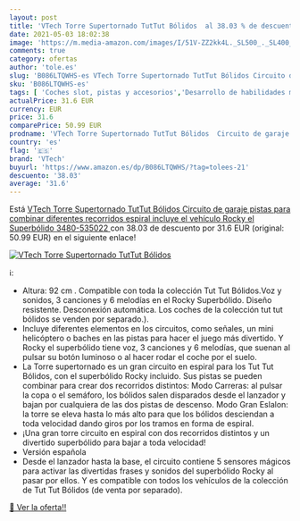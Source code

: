```yaml
---
layout: post
title: 'VTech Torre Supertornado TutTut Bólidos  al 38.03 % de descuento'
date: 2021-05-03 18:02:38
image: 'https://m.media-amazon.com/images/I/51V-ZZ2kk4L._SL500_._SL400_.jpg'
comments: true
category: ofertas
author: 'tole.es'
slug: 'B086LTQWHS-es VTech Torre Supertornado TutTut Bólidos Circuito de garaje...'
sku: 'B086LTQWHS-es'
tags: [ 'Coches slot, pistas y accesorios','Desarrollo de habilidades motoras','Juguetes','Juguetes para Bebés y primera infancia','Juguetes y juegos','Pistas slot','Vehículos de juguete para niños','vtech', ]
actualPrice: 31.6 EUR
currency: EUR
price: 31.6
comparePrice: 50.99 EUR
prodname: 'VTech Torre Supertornado TutTut Bólidos  Circuito de garaje  pistas para combinar  diferentes recorridos  espiral  incluye el vehículo Rocky el Superbólido  3480-535022 '
country: 'es'
flag: '🇪🇸'
brand: 'VTech'
buyurl: 'https://www.amazon.es/dp/B086LTQWHS/?tag=tolees-21'
descuento: '38.03'
average: '31.6'
---
```


Está [VTech Torre Supertornado TutTut Bólidos  Circuito de garaje  pistas para combinar  diferentes recorridos  espiral  incluye el vehículo Rocky el Superbólido  3480-535022 ](https://www.amazon.es/dp/B086LTQWHS/?tag=tolees-21) con 38.03 de descuento por 31.6 EUR (original: 50.99 EUR) en el siguiente enlace!

[![VTech Torre Supertornado TutTut Bólidos ](https://m.media-amazon.com/images/I/51V-ZZ2kk4L._SL500_._SL400_.jpg)](https://www.amazon.es/dp/B086LTQWHS/?tag=tolees-21)

ℹ️:

- Altura: 92 cm . Compatible con toda la colección Tut Tut Bólidos.Voz y sonidos, 3 canciones y 6 melodías en el Rocky Superbólido. Diseño resistente. Desconexión automática. Los coches de la colección tut tut bólidos se venden por separado.).
- Incluye diferentes elementos en los circuitos, como señales, un mini helicóptero o baches en las pistas para hacer el juego más divertido. Y Rocky el superbólido tiene voz, 3 canciones y 6 melodías, que suenan al pulsar su botón luminoso o al hacer rodar el coche por el suelo.
- La Torre supertornado es un gran circuito en espiral para los Tut Tut Bólidos, con el superbólido Rocky incluido. Sus pistas se pueden combinar para crear dos recorridos distintos: Modo Carreras: al pulsar la copa o el semáforo, los bólidos salen disparados desde el lanzador y bajan por cualquiera de las dos pistas de descenso. Modo Gran Eslalon: la torre se eleva hasta lo más alto para que los bólidos desciendan a toda velocidad dando giros por los tramos en forma de espiral.
- ¡Una gran torre circuito en espiral con dos recorridos distintos y un divertido superbólido para bajar a toda velocidad!
- Versión española
- Desde el lanzador hasta la base, el circuito contiene 5 sensores mágicos para activar las divertidas frases y sonidos del superbólido Rocky al pasar por ellos. Y es compatible con todos los vehículos de la colección de Tut Tut Bólidos (de venta por separado).

[🛒 Ver la oferta!!](https://www.amazon.es/dp/B086LTQWHS/?tag=tolees-21)
